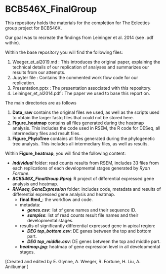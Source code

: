 # BCB546X_FinalGroup
This repository holds the materials for the completion for The Eclectics group project for BCB546X. 

Our goal was to recreate the findings from Leininger et al. 2014 (see .pdf within).

Within the base repository you will find the following files:
  1. Weeger_et_al2019.md : This introduces the original paper, explaining the technical details of our replication of analyses and summarizes our results from our attempts. 
  2. Jupyter file : Contains the commented work flow code for our replication. 
  3. Presentation.pptx : The presentation associated with this repository. 
  4. Leininger_et_al2014.pdf : The paper we used to base this report on. 
  
The main directories are as follows 
  1. **Data_raw** contains the original files we used, as well as the scripts used to obtain the larger fastq files that could not be stored here. 
  2. **Figure_heatmap** contains all files generated during the heatmap analysis. This includes the code used in RSEM, the R code for DESeq, all intermediary files and result files. 
  3. **Figure_PhyloTree** contains all files generated during the phylogenetic tree analysis. This includes all intermediary files, as well as results. 
  
 Within **Figure_heatmap**, you will find the following content:
   * **_individual_** folder: read counts results from RSEM, includes 33 files from each replications of each developmental stages generated by *Ryan Fortune*.
  * **_BCB546X_FinalGroup.Rproj_**: R project of differential expressed gene analysis and heatmap.
  * **_RNAseq_GeneExpression_** folder: includes code, metadata and results of differential expressed gene analysis and heatmap.
      * **final.Rmd_**: the workflow and code.
      * metadata:
          * **_genes.csv_**: list of gene names and their sequence ID.
          * **_samples_**: list of read counts result file names and their developmental stages.
      * results of significantly differential expressed gene in apical region:
          * **_DEG top_bottom.csv_**: DE genes between the top and bottom part.
          * **_DEG top_middle.csv_**: DE genes between the top and middle part.
      * **_heatmap.jpg_**: heatmap of gene expression level in all developmental stages.

  
[Created and edited by E. Glynne, A. Weeger, R. Fortune, H. Liu, A. Anilkumar ]
